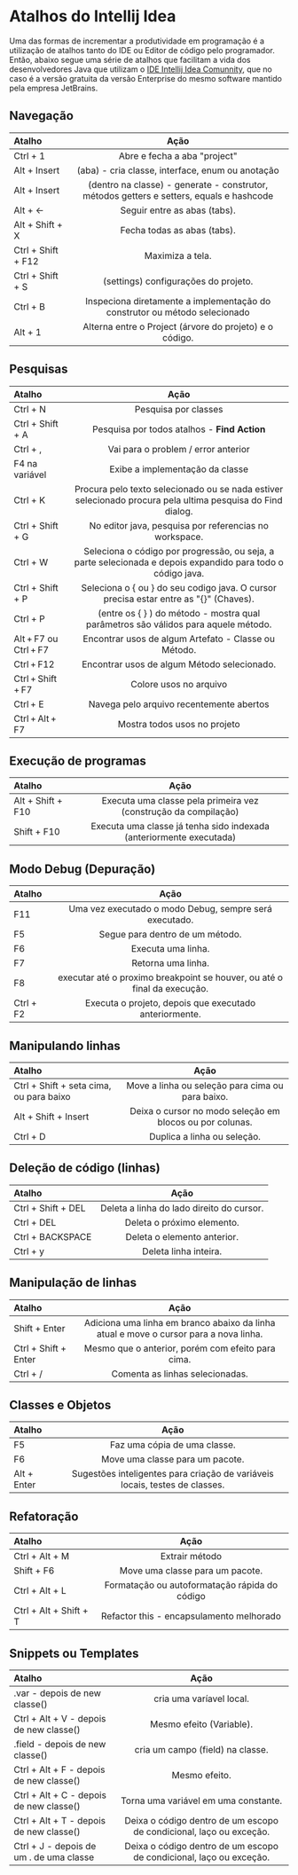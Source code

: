 # Atalhos do Intellij Idea

Uma das formas de incrementar a produtividade em programação é a utilização de atalhos tanto do IDE ou Editor de código pelo programador. Então, abaixo segue uma série de atalhos que facilitam a vida dos desenvolvedores Java que utilizam o [IDE Intellij Idea Comunnity](https://www.jetbrains.com/idea/download/), que no caso é a versão gratuita da versão Enterprise do mesmo software mantido pela empresa JetBrains.




## Navegação
Atalho                | Ação
| :---                | :---:      
| Ctrl + 1            | Abre e fecha a aba "project"    
| Alt + Insert        | (aba) - cria classe, interface, enum ou anotação
| Alt + Insert        | (dentro na classe) - generate - construtor, métodos getters e setters, equals e hashcode
| Alt + ←             | Seguir entre as abas (tabs).
| Alt + Shift + X     | Fecha todas as abas (tabs).
| Ctrl + Shift + F12  | Maximiza a tela.
| Ctrl + Shift + S    | (settings) configurações do projeto.
| Ctrl + B            | Inspeciona diretamente a implementação do construtor ou método selecionado
| Alt + 1             | Alterna entre o Project (árvore do projeto) e o código.




## Pesquisas
Atalho                      | Ação
| :---                      | :---:
| Ctrl + N                  | Pesquisa por classes
| Ctrl + Shift + A          | Pesquisa por todos atalhos - **Find Action**
| Ctrl + ,                  | Vai para o problem / error anterior    
| F4 na variável            | Exibe a implementação da classe
| Ctrl + K                  | Procura pelo texto selecionado ou se nada estiver selecionado procura pela ultima pesquisa do Find dialog. 
| Ctrl + Shift + G	        | No editor java, pesquisa por referencias no workspace.
| Ctrl + W                  | Seleciona o código por progressão, ou seja, a parte selecionada e depois expandido para todo o código java.
| Ctrl + Shift + P          | Seleciona o { ou } do seu codigo java. O cursor precisa estar entre as "{}" (Chaves).
| Ctrl + P                  | (entre os { } ) do método - mostra qual parâmetros são válidos para aquele método.
| Alt + F7 ou Ctrl + F7     | Encontrar usos de algum Artefato - Classe ou Método.
| Ctrl + F12                | Encontrar usos de algum Método selecionado.
| Ctrl + Shift + F7         | Colore usos no arquivo
| Ctrl + E                  | Navega pelo arquivo recentemente abertos
| Ctrl + Alt + F7           | Mostra todos usos no projeto | 



## Execução de programas
Atalho                | Ação
| :---                | :---:
| Alt + Shift + F10   | Executa uma classe pela primeira vez (construção da compilação)
| Shift + F10         | Executa uma classe já tenha sido indexada (anteriormente executada)



## Modo Debug (Depuração)
Atalho                | Ação
| :---                | :---:
| F11                 | Uma vez executado o modo Debug, sempre será executado.
| F5                  | Segue para dentro de um método.
| F6                  | Executa uma linha.
| F7                  | Retorna uma linha.
| F8	              | executar até o proximo breakpoint se houver, ou até o final da execução.
| Ctrl + F2           | Executa o projeto, depois que executado anteriormente.


## Manipulando linhas
Atalho                                     | Ação
| :---                                     | :---:
| Ctrl + Shift + seta cima, ou para baixo  | Move a linha ou seleção para cima ou para baixo.
| Alt + Shift + Insert                     | Deixa o cursor no modo seleção em blocos ou por colunas.
| Ctrl + D                                 | Duplica a linha ou seleção.


## Deleção de código (linhas)
Atalho                                     | Ação
| :---                                     | :---:
| Ctrl + Shift + DEL	                   | Deleta a linha do lado direito do cursor.
| Ctrl + DEL                               | Deleta o próximo elemento.
| Ctrl + BACKSPACE                         | Deleta o elemento anterior.
| Ctrl + y                                 | Deleta linha inteira.


## Manipulação de linhas
Atalho                                     | Ação
| :---                                     | :---:
| Shift + Enter                            | Adiciona uma linha em branco abaixo da linha atual e move o cursor para a nova linha. 
| Ctrl + Shift + Enter	                   | Mesmo que o anterior, porém com efeito para cima.
| Ctrl + /	                               | Comenta as linhas selecionadas.


## Classes e Objetos
Atalho                   | Ação
| :---                   | :---:
| F5                     | Faz uma cópia de uma classe.
| F6                     | Move uma classe para um pacote.
| Alt + Enter            | Sugestões inteligentes para criação de variáveis locais, testes de classes.


## Refatoração
Atalho                   | Ação
| :---                   | :---:
| Ctrl + Alt + M         | Extrair método  
| Shift + F6             | Move uma classe para um pacote.
| Ctrl + Alt + L         | Formatação ou autoformatação rápida do código
| Ctrl + Alt + Shift + T | Refactor this - encapsulamento melhorado


## Snippets ou Templates
Atalho                                              | Ação
| :---                                              | :---:
| .var - depois de new classe()                     | cria uma varíavel local.
| Ctrl + Alt + V - depois de new classe()           | Mesmo efeito (Variable).
| .field - depois de new classe()                   | cria um campo (field) na classe.
| Ctrl + Alt + F - depois de new classe()           | Mesmo efeito.
| Ctrl + Alt + C - depois de new classe()           | Torna uma variável em uma constante.
| Ctrl + Alt + T - depois de new classe()           | Deixa o código dentro de um escopo de condicional, laço ou exceção.
| Ctrl + J - depois de um . de uma  classe          | Deixa o código dentro de um escopo de condicional, laço ou exceção.



